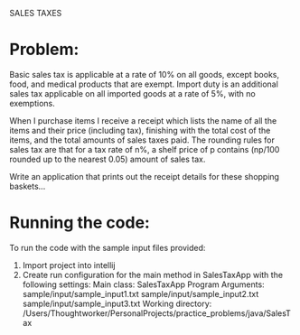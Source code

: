 SALES TAXES

Problem:
============================
Basic sales tax is applicable at a rate of 10% on all goods, except books, food, and medical products that are exempt.
Import duty is an additional sales tax applicable on all imported goods at a rate of 5%, with no exemptions.

When I purchase items I receive a receipt which lists the name of all the items and their price (including tax),
finishing with the total cost of the items, and the total amounts of sales taxes paid.
The rounding rules for sales tax are that for a tax rate of n%,
a shelf price of p contains (np/100 rounded up to the nearest 0.05) amount of sales tax.

Write an application that prints out the receipt details for these shopping baskets...


Running the code:
============================
To run the code with the sample input files provided:
1) Import project into intellij
2) Create run configuration for the main method in SalesTaxApp with the following settings:
    Main class: SalesTaxApp
    Program Arguments: sample/input/sample_input1.txt sample/input/sample_input2.txt sample/input/sample_input3.txt
    Working directory: /Users/Thoughtworker/PersonalProjects/practice_problems/java/SalesTax